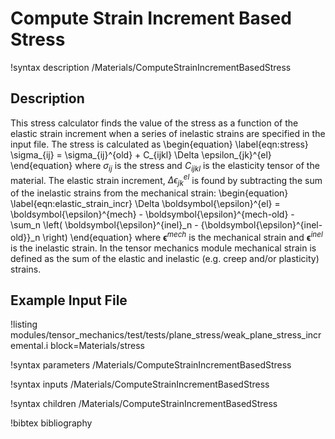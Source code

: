 # Compute Strain Increment Based Stress

!syntax description /Materials/ComputeStrainIncrementBasedStress

## Description

This stress calculator finds the value of the stress as a function of the elastic
strain increment when a series of inelastic strains are specified in the input file.
The stress is calculated as
\begin{equation}
  \label{eqn:stress}
  \sigma_{ij} = \sigma_{ij}^{old} + C_{ijkl} \Delta \epsilon_{jk}^{el}
\end{equation}
where $\sigma_{ij}$ is the stress and $C_{ijkl}$ is the elasticity tensor of the
material.
The elastic strain increment, $\Delta \epsilon_{jk}^{el}$ is found by subtracting
the sum of the inelastic strains from the mechanical strain:
\begin{equation}
  \label{eqn:elastic_strain_incr}
  \Delta \boldsymbol{\epsilon}^{el} = \boldsymbol{\epsilon}^{mech} - \boldsymbol{\epsilon}^{mech-old}
      - \sum_n \left( \boldsymbol{\epsilon}^{inel}_n - {\boldsymbol{\epsilon}^{inel-old}}_n \right)
\end{equation}
where $\boldsymbol{\epsilon}^{mech}$ is the mechanical strain and
$\boldsymbol{\epsilon}^{inel}$ is the inelastic strain.
In the tensor mechanics module mechanical strain is defined as the sum of the
elastic and inelastic (e.g. creep and/or plasticity) strains.

## Example Input File

!listing modules/tensor_mechanics/test/tests/plane_stress/weak_plane_stress_incremental.i block=Materials/stress

!syntax parameters /Materials/ComputeStrainIncrementBasedStress

!syntax inputs /Materials/ComputeStrainIncrementBasedStress

!syntax children /Materials/ComputeStrainIncrementBasedStress

!bibtex bibliography
